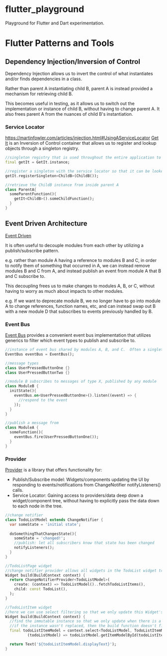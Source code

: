 # flutter_playground
Playground for Flutter and Dart experimentation.

# Flutter Patterns and Tools

## Dependency Injection/Inversion of Control
Dependency Injection allows us to invert the control of what instantiates and/or finds dependencies in a class.

Rather than parent A instantiating child B, parent A is instead provided a mechanism for retrieving child B.

This becomes useful in testing, as it allows us to switch out the implementation or instance of child B, without having to change parent A.
It also frees parent A from the nuances of child B's instantiation.

### Service Locator
https://martinfowler.com/articles/injection.html#UsingAServiceLocator
[Get It](https://pub.dev/packages/get_it) is an Inversion of Control container that allows us to register and lookup objects through a singleton registry.

```dart
//singleton registry that is used throughout the entire application to register and locate objects.
final getIt = GetIt.instance;

//register a singleton with the service locator so that it can be looked up and used throughout the app
getIt.registerSingleton<ChildB>(ChildB());

//retrieve the ChildB instance from inside parent A
class ParentA{
  someParentFunction(){
    getIt<ChildB>().someChildFunction();
  }
}

```

## Event Driven Architecture
[Event Driven](https://martinfowler.com/articles/201701-event-driven.html)

It is often useful to decouple modules from each other by utilizing a publish/subscribe pattern.

e.g. rather than module A having a reference to modules B and C, in order to notify them of something that occurred in A, 
we can instead remove modules B and C from A, and instead publish an event from module A that B and C subscribe to.

This decoupling frees us to make changes to modules A, B, or C, without having to worry as much about impacts to other modules.

e.g. If we want to deprecate module B, we no longer have to go into module A to change references, function names, etc, and can instead
swap out B with a new module D that subscribes to events previously handled by B.

### Event Bus
[Event Bus](https://pub.dev/packages/event_bus) provides a convenient event bus implementation that utilizes generics to filter which event types to publish and subscribe to.

```dart
//instance of event bus shared by modules A, B, and C.  Often a singleton of event bus can be used throughout the entire app.
EventBus eventBus = EventBus();

//message types
class UserPressedButtonOne {}
class UserPressedButtonTwo {}

//module B subscribes to messages of type X, published by any module
class ModuleB {
  initState(){
    eventBus.on<UserPressedButtonOne>().listen((event) => {
      //respond to the event
    });
  }
}

//publish a message from
class ModuleA {
  someFunction(){
    eventBus.fire(UserPressedButtonOne());
  }
}

```

### Provider

[Provider](https://pub.dev/packages/provider) is a library that offers functionality for:
- Publish/Subscribe model: Widgets/components updating the UI by responding to events/notifications from ChangeNotifier notifyListeners() calls.
- Service Locator: Gaining access to providers/data deep down a widget/component tree, without having to explicitly pass the data down to each node in the tree.


```dart
//change notifier
class TodoListModel extends ChangeNotifier {
  var someState = 'initial state';
  
  doSomethingThatChangesState(){
    someState = 'changed!';
    //publish: let all subscribers know that state has been changed
    notifyListeners();
  }
}

//TodoListPage widget
//change notifier provider allows all widgets in the TodoList widget tree to respond to events published by the ChangeNotifier model.
Widget build(BuildContext context) {
  return ChangeNotifierProvider<TodoListModel>(
    create: (context) => TodoListModel()..fetchTodoListItems(),
    child: const TodoList(),
  );
}

//TodoListItem widget 
//here we can use select filtering so that we only update this Widget's UI when its item is changed.
Widget build(BuildContext context) {
  //find the immutable instance so that we only update when there is a new instance/update to a single item.
  //if the instance wasn't replaced, then the build function doesn't fire.
  final todoListItemModel = context.select<TodoListModel, TodoListItemModel>(
          (todoListModel) => todoListModel.getItemModelById(todoListItemModelId));

  return Text('${todoListItemModel.displayText}');
}

```
